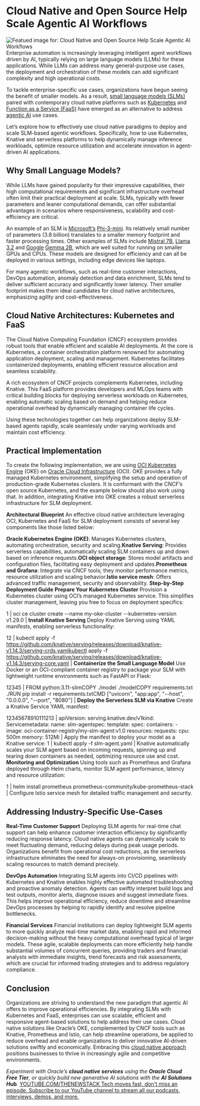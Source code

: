 # Cloud Native and Open Source Help Scale Agentic AI Workflows
![Featued image for: Cloud Native and Open Source Help Scale Agentic AI Workflows](https://cdn.thenewstack.io/media/2025/06/43fddf20-business-1024x575.png)
Enterprise automation is increasingly leveraging intelligent agent workflows driven by AI, typically relying on large language models (LLMs) for these applications. While LLMs can address many general-purpose use cases, the deployment and orchestration of these models can add significant complexity and high operational costs.

To tackle enterprise-specific use cases, organizations have begun seeing the benefit of smaller models. As a result, [small language models (SLMs)](https://thenewstack.io/the-rise-of-small-language-models/) paired with contemporary cloud native platforms such as [Kubernetes](https://thenewstack.io/kubernetes/) and [Function as a Service (FaaS)](https://thenewstack.io/serverless/) have emerged as an alternative to address [agentic AI](https://thenewstack.io/agentic-ai-the-next-frontier-of-ai-power/) use cases.

Let’s explore how to effectively use cloud native paradigms to deploy and scale SLM-based agentic workflows. Specifically, how to use Kubernetes, Knative and serverless platforms to help dynamically manage inference workloads, optimize resource utilization and accelerate innovation in agent-driven AI applications.

## Why Small Language Models?
While LLMs have gained popularity for their impressive capabilities, their high computational requirements and significant infrastructure overhead often limit their practical deployment at scale. SLMs, typically with fewer parameters and leaner computational demands, can offer substantial advantages in scenarios where responsiveness, scalability and cost-efficiency are critical.

An example of an SLM is [Microsoft’s](https://news.microsoft.com/?utm_content=inline+mention) [Phi-3-mini](https://thenewstack.io/how-to-get-started-running-small-language-models-at-the-edge/). Its relatively small number of parameters (3.8 billion) translates to a smaller memory footprint and faster processing times. Other examples of SLMs include [Mistral 7B](https://thenewstack.io/gemma-google-takes-on-small-open-models-llama-2-and-mistral/), [Llama 3.2](https://thenewstack.io/llama-stack-released-to-help-developers-build-agentic-apps/) and [Google](https://cloud.google.com/?utm_content=inline+mention) [Gemma 2B](https://thenewstack.io/gemma-google-takes-on-small-open-models-llama-2-and-mistral/), which are well suited for running on smaller GPUs and CPUs. These models are designed for efficiency and can all be deployed in various settings, including edge devices like laptops.

For many agentic workflows, such as real-time customer interactions, DevOps automation, anomaly detection and data enrichment, SLMs tend to deliver sufficient accuracy and significantly lower latency. Their smaller footprint makes them ideal candidates for cloud native architectures, emphasizing agility and cost-effectiveness.

## Cloud Native Architectures: Kubernetes and FaaS
The Cloud Native Computing Foundation (CNCF) ecosystem provides robust tools that enable efficient and scalable AI deployments. At the core is Kubernetes, a container orchestration platform renowned for automating application deployment, scaling and management. Kubernetes facilitates containerized deployments, enabling efficient resource allocation and seamless scalability.

A rich ecosystem of CNCF projects complements Kubernetes, including Knative. This FaaS platform provides developers and MLOps teams with critical building blocks for deploying serverless workloads on Kubernetes, enabling automatic scaling based on demand and helping reduce operational overhead by dynamically managing container life cycles.

Using these technologies together can help organizations deploy SLM-based agents rapidly, scale seamlessly under varying workloads and maintain cost efficiency.

## Practical Implementation
To create the following implementation, we are using [OCI Kubernetes Engine](https://www.oracle.com/cloud/cloud-native/kubernetes-engine/?source=:ex:pw:::::TNS_ScalingSLMS_May25&SC=:ex:pw:::::TNS_ScalingSLMS_May25&pcode=) (OKE) on [Oracle Cloud Infrastructure](https://www.oracle.com/cloud/?source=:ex:pw:::::TNS_ScalingSLMs_May25_B&SC=:ex:pw:::::TNS_ScalingSLMs_May25_B&pcode=) (OCI). OKE provides a fully managed Kubernetes environment, simplifying the setup and operation of production-grade Kubernetes clusters. It is conformant with the CNCF’s open source Kubernetes, and the example below should also work using that. In addition, integrating Knative into OKE creates a robust serverless infrastructure for SLM deployment.

**Architectural Blueprint**
An effective cloud native architecture leveraging OCI, Kubernetes and FaaS for SLM deployment consists of several key components like those listed below:

**Oracle Kubernetes Engine (OKE)**: Manages Kubernetes clusters, automating orchestration, security and scaling.**Knative Serving**: Provides serverless capabilities, automatically scaling SLM containers up and down based on inference requests.**OCI object storage**: Stores model artifacts and configuration files, facilitating easy deployment and updates.**Prometheus and Grafana**: Integrate via CNCF tools; they monitor performance metrics, resource utilization and scaling behavior.**Istio service mesh**: Offers advanced traffic management, security and observability.
**Step-by-Step Deployment Guide**
**Prepare Your Kubernetes Cluster**
Provision a Kubernetes cluster using OCI’s managed Kubernetes service. This simplifies cluster management, leaving you free to focus on deployment specifics:

1 |
oci ce cluster create --name my-oke-cluster --kubernetes-version v1.29.0 |
**Install Knative Serving**
Deploy Knative Serving using YAML manifests, enabling serverless functionality:

12 |
kubectl apply -f https://github.com/knative/serving/releases/download/knative-v1.14.3/serving-crds.yamlkubectl apply -f https://github.com/knative/serving/releases/download/knative-v1.14.3/serving-core.yaml |
**Containerize the Small Language Model**
Use Docker or an OCI-compliant container registry to package your SLM with lightweight runtime environments such as FastAPI or Flask:

12345 |
FROM python:3.11-slimCOPY ./model ./modelCOPY requirements.txt ./RUN pip install -r requirements.txtCMD ["uvicorn", "app:app", "--host", "0.0.0.0", "--port", "8080"] |
**Deploy the Serverless SLM via Knative**
Create a Knative Service YAML manifest:

12345678910111213 |
apiVersion: serving.knative.dev/v1kind: Servicemetadata: name: slm-agentspec: template: spec: containers: - image: oci-container-registry/my-slm-agent:v1.0 resources: requests: cpu: 500m memory: 512Mi |
Apply the manifest to deploy your model as a Knative service:
1 |
kubectl apply -f slm-agent.yaml |
Knative automatically scales your SLM agent based on incoming requests, spinning up and tearing down containers as needed, optimizing resource use and cost.
**Monitoring and Optimization**
Using tools such as Prometheus and Grafana deployed through Helm charts, monitor SLM agent performance, latency and resource utilization:

1 |
helm install prometheus prometheus-community/kube-prometheus-stack |
Configure Istio service mesh for detailed traffic management and security.
## Addressing Industry-Specific Use-Cases
**Real-Time Customer Support**
Deploying SLM agents for real-time chat support can help enhance customer interaction efficiency by significantly reducing response latency. Cloud native agents can dynamically scale to meet fluctuating demand, reducing delays during peak usage periods. Organizations benefit from operational cost reductions, as the serverless infrastructure eliminates the need for always-on provisioning, seamlessly scaling resources to match demand precisely.

**DevOps Automation**
Integrating SLM agents into CI/CD pipelines with Kubernetes and Knative enables highly effective automated troubleshooting and proactive anomaly detection. Agents can swiftly interpret build logs and test outputs, monitor alerts, diagnose issues and suggest immediate fixes. This helps improve operational efficiency, reduce downtime and streamline DevOps processes by helping to rapidly identify and resolve pipeline bottlenecks.

**Financial Services**
Financial institutions can deploy lightweight SLM agents to more quickly analyze real-time market data, enabling rapid and informed decision-making without the heavy computational overhead typical of larger models. These agile, scalable deployments can more efficiently help handle substantial volumes of concurrent queries, providing traders and financial analysts with immediate insights, trend forecasts and risk assessments, which are crucial for informed trading strategies and to address regulatory compliance.

## Conclusion
Organizations are striving to understand the new paradigm that agentic AI offers to improve operational efficiencies. By integrating SLMs with Kubernetes and FaaS, enterprises can use scalable, efficient and responsive agent-based solutions to help address their use cases. Cloud native solutions like Oracle’s OKE, complemented by CNCF tools such as Knative, Prometheus and Istio, can help streamline operations, be applied to reduce overhead and enable organizations to deliver innovative AI-driven solutions swiftly and economically. Embracing this [cloud native approach](https://thenewstack.io/cloud-native/10-key-attributes-of-cloud-native-applications/) positions businesses to thrive in increasingly agile and competitive environments.

*Experiment with Oracle’s **cloud native services** using the **Oracle Cloud Free Tier**, or quickly build new generative AI solutions with the **AI Solutions Hub**.*
[
YOUTUBE.COM/THENEWSTACK
Tech moves fast, don't miss an episode. Subscribe to our YouTube
channel to stream all our podcasts, interviews, demos, and more.
](https://youtube.com/thenewstack?sub_confirmation=1)